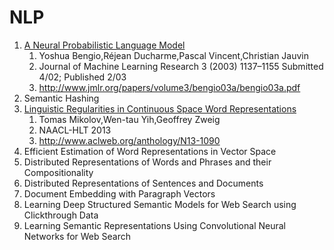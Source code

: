 # NLP
1. [A Neural Probabilistic Language Model][1]
    1. Yoshua Bengio,Réjean Ducharme,Pascal Vincent,Christian Jauvin
    1. Journal of Machine Learning Research 3 (2003) 1137–1155 Submitted 4/02; Published 2/03
    1. http://www.jmlr.org/papers/volume3/bengio03a/bengio03a.pdf
1. Semantic Hashing
1. [Linguistic Regularities in Continuous Space Word Representations][2]
    1. Tomas Mikolov,Wen-tau Yih,Geoffrey Zweig
    1. NAACL-HLT 2013
    1. http://www.aclweb.org/anthology/N13-1090
1. Efficient Estimation of Word Representations in Vector Space
1. Distributed Representations of Words and Phrases and their Compositionality
1. Distributed Representations of Sentences and Documents
1. Document Embedding with Paragraph Vectors
1. Learning Deep Structured Semantic Models for Web Search using Clickthrough Data
1. Learning Semantic Representations Using Convolutional Neural Networks for Web Search



[1]: A-Neural-Probabilistic-Language-Model.ipynb
[2]: Linguistic-Regularities-in-Continuous-Space-Word-Representations.ipynb
